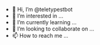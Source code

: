 - 👋 Hi, I’m @teletypestbot
- 👀 I’m interested in ...
- 🌱 I’m currently learning ...
- 💞️ I’m looking to collaborate on ...
- 📫 How to reach me ...

<!---
teletypestbot/teletypestbot is a ✨ special ✨ repository because its `README.md` (this file) appears on your GitHub profile.
You can click the Preview link to take a look at your changes.
--->
